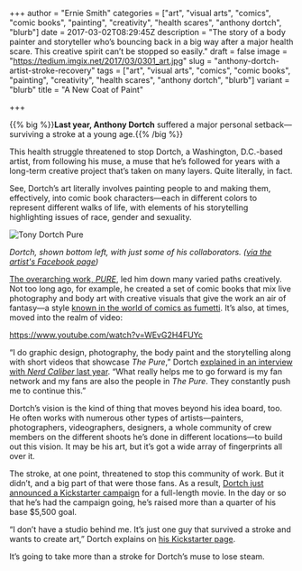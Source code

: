 +++
author = "Ernie Smith"
categories = ["art", "visual arts", "comics", "comic books", "painting", "creativity", "health scares", "anthony dortch", "blurb"]
date = 2017-03-02T08:29:45Z
description = "The story of a body painter and storyteller who’s bouncing back in a big way after a major health scare. This creative spirit can’t be stopped so easily."
draft = false
image = "https://tedium.imgix.net/2017/03/0301_art.jpg"
slug = "anthony-dortch-artist-stroke-recovery"
tags = ["art", "visual arts", "comics", "comic books", "painting", "creativity", "health scares", "anthony dortch", "blurb"]
variant = "blurb"
title = "A New Coat of Paint"

+++

{{% big %}}**Last year, Anthony Dortch** suffered a major personal setback—surviving a stroke at a young age.{{% /big %}}

This health struggle threatened to stop Dortch, a Washington, D.C.-based artist, from following his muse, a muse that he’s followed for years with a long-term creative project that’s taken on many layers. Quite literally, in fact. 

See, Dortch’s art literally involves painting people to and making them, effectively, into comic book characters—each in different colors to represent different walks of life, with elements of his storytelling highlighting issues of race, gender and sexuality.

![Tony Dortch Pure](https://tedium.imgix.net/2017/03/0301_tony.jpg)

*Dortch, shown bottom left, with just some of his collaborators. ([via the artist's Facebook page](https://www.facebook.com/DortchDesigns/photos/a.100259565946.100443.98983285946/10154028949895947/?type=3&theater))*

[The overarching work, *PURE*](http://chimero113.wixsite.com/dortchdesigns/pure), led him down many varied paths creatively. Not too long ago, for example, he created a set of comic books that mix live photography and body art with creative visuals that give the work an air of fantasy—a style [known in the world of comics as fumetti](http://www.printmag.com/illustration/italy-land-of-fumetti-in-a-sea-of-pulp/). It’s also, at times, moved into the realm of video:

https://www.youtube.com/watch?v=WEvG2H4FUYc

“I do graphic design, photography, the body paint and the storytelling along with short videos that showcase *The Pure*,” Dortch [explained in an interview with *Nerd Caliber* last year](http://www.nerdcaliber.com/qa-tony-dortch-creator-pure/). “What really helps me to go forward is my fan network and my fans are also the people in *The Pure*. They constantly push me to continue this.”

Dortch’s vision is the kind of thing that moves beyond his idea board, too. He often works with numerous other types of artists—painters, photographers, videographers, designers, a whole community of crew members on the different shoots he’s done in different locations—to build out this vision. It may be his art, but it’s got a wide array of fingerprints all over it.

The stroke, at one point, threatened to stop this community of work. But it didn’t, and a big part of that were those fans. As a result, [Dortch just announced a Kickstarter campaign](https://www.kickstarter.com/projects/dortchdesigns/pure-the-feature-length-movie) for a full-length movie. In the day or so that he’s had the campaign going, he’s raised more than a quarter of his base $5,500 goal.

“I don’t have a studio behind me. It’s just one guy that survived a stroke and wants to create art,” Dortch explains on [his Kickstarter page](https://www.kickstarter.com/projects/dortchdesigns/pure-the-feature-length-movie).

It’s going to take more than a stroke for Dortch’s muse to lose steam.